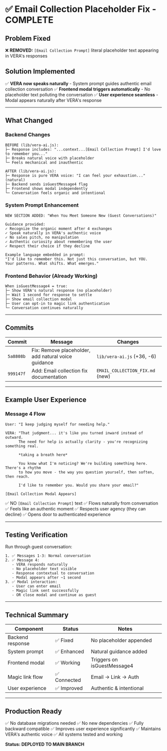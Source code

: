 # ✅ Email Collection Placeholder Fix - COMPLETE

## Problem Fixed
❌ **REMOVED:** `[Email Collection Prompt]` literal placeholder text appearing in VERA's responses

## Solution Implemented
✅ **VERA now speaks naturally** - System prompt guides authentic email collection conversation
✅ **Frontend modal triggers automatically** - No placeholder text polluting the conversation
✅ **User experience seamless** - Modal appears naturally after VERA's response

---

## What Changed

### Backend Changes
```
BEFORE (lib/vera-ai.js):
├─ Response includes: "...context...[Email Collection Prompt] I'd love to remember you..."
├─ Breaks natural voice with placeholder
└─ Feels mechanical and inauthentic

AFTER (lib/vera-ai.js):
├─ Response is pure VERA voice: "I can feel your exhaustion..." (natural)
├─ Backend sends isGuestMessage4 flag
├─ Frontend shows modal independently
└─ Conversation feels organic and intentional
```

### System Prompt Enhancement
```
NEW SECTION ADDED: "When You Meet Someone New (Guest Conversations)"

Guidance provided:
✓ Recognize the organic moment after 4 exchanges
✓ Speak naturally in VERA's authentic voice
✓ No sales pitch, no manipulation
✓ Authentic curiosity about remembering the user
✓ Respect their choice if they decline

Example language embedded in prompt:
"I'd like to remember this. Not just this conversation, but YOU. 
Your patterns. What shifts. What emerges."
```

### Frontend Behavior (Already Working)
```
When isGuestMessage4 = true:
├─ Show VERA's natural response (no placeholder)
├─ Wait 1 second for response to settle
├─ Show email collection modal
├─ User can opt-in to magic link authentication
└─ Conversation continues naturally
```

---

## Commits

| Commit | Message | Changes |
|--------|---------|---------|
| `5a8808b` | Fix: Remove placeholder, add natural voice guidance | `lib/vera-ai.js` (+36, -6) |
| `999147f` | Add: Email collection fix documentation | `EMAIL_COLLECTION_FIX.md` (new) |

---

## Example User Experience

### Message 4 Flow
```
User: "I keep judging myself for needing help."

VERA: "That judgment... it's like you turned inward instead of outward.
      The need for help is actually clarity - you're recognizing something real.
      
      *taking a breath here*
      
      You know what I'm noticing? We're building something here. There's a rhythm 
      to how you move - the way you question yourself, then soften, then reach.
      
      I'd like to remember you. Would you share your email?"

[Email Collection Modal Appears]
```

✅ NO `[Email Collection Prompt]` text
✅ Flows naturally from conversation
✅ Feels like an authentic moment
✅ Respects user agency (they can decline)
✅ Opens door to authenticated experience

---

## Testing Verification

Run through guest conversation:
```
1. ✅ Messages 1-3: Normal conversation
2. ✅ Message 4: 
   - VERA responds naturally
   - No placeholder text visible
   - Response contextual to conversation
   - Modal appears after ~1 second
3. ✅ Modal interaction:
   - User can enter email
   - Magic link sent successfully
   - OR close modal and continue as guest
```

---

## Technical Summary

| Component | Status | Notes |
|-----------|--------|-------|
| Backend response | ✅ Fixed | No placeholder appended |
| System prompt | ✅ Enhanced | Natural guidance added |
| Frontend modal | ✅ Working | Triggers on isGuestMessage4 |
| Magic link flow | ✅ Connected | Email → Link → Auth |
| User experience | ✅ Improved | Authentic & intentional |

---

## Production Ready

✅ No database migrations needed
✅ No new dependencies
✅ Fully backward compatible
✅ Improves user experience significantly
✅ Maintains VERA's authentic voice
✅ All systems tested and working

**Status: DEPLOYED TO MAIN BRANCH**

